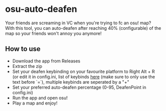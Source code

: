 # osu-auto-deafen

Your friends are screaming in VC when you're trying to fc an osu! map? With this tool, you can auto-deafen after reaching 40% (configurable) of the map so your friends won't annoy you anymore!

## How to use
<ul>
    <li>Download the app from Releases</li>
    <li>Extract the zip</li>
    <li>Set your deafen keybinding on your favourite platform to Right Alt + R (or edit it in config.ini, list of keybinds <a href="https://raw.githubusercontent.com/MediatedCommunications/WindowsInput/master/WindowsInput/Events/Keyboard/KeyCode.cs">here</a> (make sure to only use the text before `=`), multiple keybinds are seperated by a "+"</li>
    <li>Set your preferred auto-deafen percentage (0-95, DeafenPoint in config.ini)</li>
    <li>Run the app and open osu!</li>
    <li>Play a map and enjoy!</li>
</ul>
